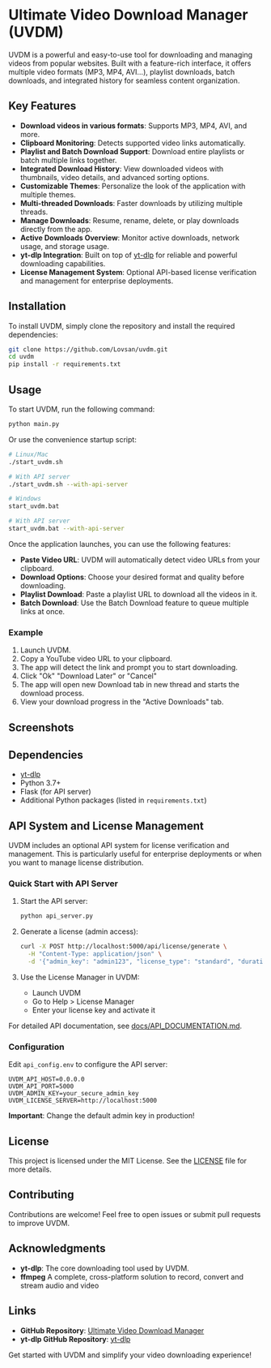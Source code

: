 # Ultimate Video Download Manager (UVDM)

UVDM is a powerful and easy-to-use tool for downloading and managing videos from popular websites. Built with a feature-rich interface, it offers multiple video formats (MP3, MP4, AVI...), playlist downloads, batch downloads, and integrated history for seamless content organization.

## Key Features

- **Download videos in various formats**: Supports MP3, MP4, AVI, and more.
- **Clipboard Monitoring**: Detects supported video links automatically.
- **Playlist and Batch Download Support**: Download entire playlists or batch multiple links together.
- **Integrated Download History**: View downloaded videos with thumbnails, video details, and advanced sorting options.
- **Customizable Themes**: Personalize the look of the application with multiple themes.
- **Multi-threaded Downloads**: Faster downloads by utilizing multiple threads.
- **Manage Downloads**: Resume, rename, delete, or play downloads directly from the app.
- **Active Downloads Overview**: Monitor active downloads, network usage, and storage usage.
- **yt-dlp Integration**: Built on top of [yt-dlp](https://github.com/yt-dlp/yt-dlp) for reliable and powerful downloading capabilities.
- **License Management System**: Optional API-based license verification and management for enterprise deployments.

## Installation

To install UVDM, simply clone the repository and install the required dependencies:

```sh
git clone https://github.com/Lovsan/uvdm.git
cd uvdm
pip install -r requirements.txt
```

## Usage

To start UVDM, run the following command:

```sh
python main.py
```

Or use the convenience startup script:

```sh
# Linux/Mac
./start_uvdm.sh

# With API server
./start_uvdm.sh --with-api-server

# Windows
start_uvdm.bat

# With API server
start_uvdm.bat --with-api-server
```

Once the application launches, you can use the following features:

- **Paste Video URL**: UVDM will automatically detect video URLs from your clipboard.
- **Download Options**: Choose your desired format and quality before downloading.
- **Playlist Download**: Paste a playlist URL to download all the videos in it.
- **Batch Download**: Use the Batch Download feature to queue multiple links at once.

### Example

1. Launch UVDM. 
2. Copy a YouTube video URL to your clipboard.
3. The app will detect the link and prompt you to start downloading.
4. Click "Ok" "Download Later" or "Cancel"
5. The app will open new Download tab in new thread and starts the download process.
6. View your download progress in the "Active Downloads" tab.

## Screenshots



## Dependencies

- [yt-dlp](https://github.com/yt-dlp/yt-dlp)
- Python 3.7+
- Flask (for API server)
- Additional Python packages (listed in `requirements.txt`)

## API System and License Management

UVDM includes an optional API system for license verification and management. This is particularly useful for enterprise deployments or when you want to manage license distribution.

### Quick Start with API Server

1. Start the API server:
   ```sh
   python api_server.py
   ```

2. Generate a license (admin access):
   ```sh
   curl -X POST http://localhost:5000/api/license/generate \
     -H "Content-Type: application/json" \
     -d '{"admin_key": "admin123", "license_type": "standard", "duration_days": 365}'
   ```

3. Use the License Manager in UVDM:
   - Launch UVDM
   - Go to Help > License Manager
   - Enter your license key and activate it

For detailed API documentation, see [docs/API_DOCUMENTATION.md](docs/API_DOCUMENTATION.md).

### Configuration

Edit `api_config.env` to configure the API server:

```env
UVDM_API_HOST=0.0.0.0
UVDM_API_PORT=5000
UVDM_ADMIN_KEY=your_secure_admin_key
UVDM_LICENSE_SERVER=http://localhost:5000
```

**Important**: Change the default admin key in production!

## License

This project is licensed under the MIT License. See the [LICENSE](LICENSE) file for more details.

## Contributing

Contributions are welcome! Feel free to open issues or submit pull requests to improve UVDM.

## Acknowledgments

- **yt-dlp**: The core downloading tool used by UVDM.
- **ffmpeg** A complete, cross-platform solution to record, convert and stream audio and video

## Links

- **GitHub Repository**: [Ultimate Video Download Manager](https://github.com/Lovsan/uvdm)
- **yt-dlp GitHub Repository**: [yt-dlp](https://github.com/yt-dlp/yt-dlp)

Get started with UVDM and simplify your video downloading experience!
